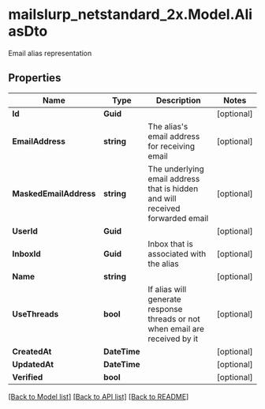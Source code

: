 # mailslurp_netstandard_2x.Model.AliasDto
Email alias representation

## Properties

Name | Type | Description | Notes
------------ | ------------- | ------------- | -------------
**Id** | **Guid** |  | [optional] 
**EmailAddress** | **string** | The alias&#39;s email address for receiving email | [optional] 
**MaskedEmailAddress** | **string** | The underlying email address that is hidden and will received forwarded email | [optional] 
**UserId** | **Guid** |  | [optional] 
**InboxId** | **Guid** | Inbox that is associated with the alias | [optional] 
**Name** | **string** |  | [optional] 
**UseThreads** | **bool** | If alias will generate response threads or not when email are received by it | [optional] 
**CreatedAt** | **DateTime** |  | [optional] 
**UpdatedAt** | **DateTime** |  | [optional] 
**Verified** | **bool** |  | [optional] 

[[Back to Model list]](../README#documentation-for-models) [[Back to API list]](../README#documentation-for-api-endpoints) [[Back to README]](../README)

